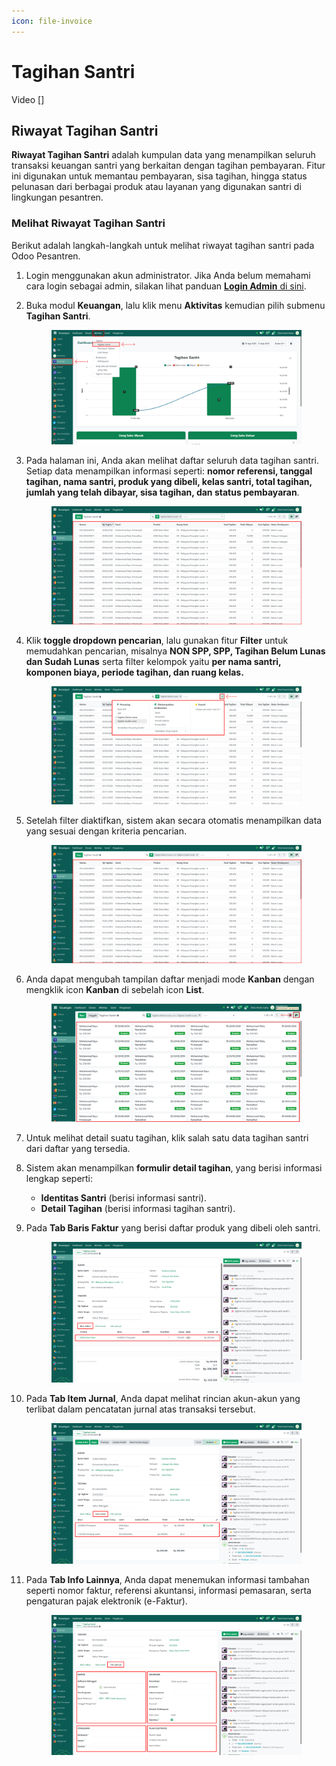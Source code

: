 ```yaml
---
icon: file-invoice
---
```


# Tagihan Santri

Video \[]

## Riwayat Tagihan Santri

**Riwayat Tagihan Santri** adalah kumpulan data yang menampilkan seluruh transaksi keuangan santri yang berkaitan dengan tagihan pembayaran. Fitur ini digunakan untuk memantau pembayaran, sisa tagihan, hingga status pelunasan dari berbagai produk atau layanan yang digunakan santri di lingkungan pesantren.

### Melihat Riwayat Tagihan Santri

Berikut adalah langkah-langkah untuk melihat riwayat tagihan santri pada Odoo Pesantren.

1. Login menggunakan akun administrator. Jika Anda belum memahami cara login sebagai admin, silakan lihat panduan [**Login Admin** di sini](../../panduan-login/login-admin.md).
2.  Buka modul **Keuangan**, lalu klik menu **Aktivitas** kemudian pilih submenu **Tagihan Santri**.

    <figure><img src="../../.gitbook/assets/images-648.png" alt=""><figcaption></figcaption></figure>


3.  Pada halaman ini, Anda akan melihat daftar seluruh data tagihan santri. Setiap data menampilkan informasi seperti: **nomor referensi, tanggal tagihan, nama santri, produk yang dibeli, kelas santri, total tagihan, jumlah yang telah dibayar, sisa tagihan, dan status pembayaran**.

    <figure><img src="../../.gitbook/assets/images-649.png" alt=""><figcaption></figcaption></figure>


4.  Klik **toggle dropdown pencarian**, lalu gunakan fitur **Filter** untuk memudahkan pencarian, misalnya **NON SPP, SPP, Tagihan Belum Lunas dan Sudah Lunas** serta filter kelompok yaitu **per nama santri, komponen biaya, periode tagihan, dan ruang kelas.**

    <figure><img src="../../.gitbook/assets/images-650.png" alt=""><figcaption></figcaption></figure>


5.  Setelah filter diaktifkan, sistem akan secara otomatis menampilkan data yang sesuai dengan kriteria pencarian.

    <figure><img src="../../.gitbook/assets/images-651.png" alt=""><figcaption></figcaption></figure>


6.  Anda dapat mengubah tampilan daftar menjadi mode **Kanban** dengan mengklik icon **Kanban** di sebelah icon **List**.

    <figure><img src="../../.gitbook/assets/images-655.png" alt=""><figcaption></figcaption></figure>


7. Untuk melihat detail suatu tagihan, klik salah satu data tagihan santri dari daftar yang tersedia.
8. Sistem akan menampilkan **formulir detail tagihan**, yang berisi informasi lengkap seperti:
   * **Identitas Santri** (berisi informasi santri).
   * **Detail Tagihan** (berisi informasi tagihan santri).
9.  Pada **Tab Baris Faktur** yang berisi daftar produk yang dibeli oleh santri.

    <figure><img src="../../.gitbook/assets/images-652.png" alt=""><figcaption></figcaption></figure>


10. Pada **Tab Item Jurnal**, Anda dapat melihat rincian akun-akun yang terlibat dalam pencatatan jurnal atas transaksi tersebut.

    <figure><img src="../../.gitbook/assets/images-653.png" alt=""><figcaption></figcaption></figure>


11. Pada **Tab Info Lainnya**, Anda dapat menemukan informasi tambahan seperti nomor faktur, referensi akuntansi, informasi pemasaran, serta pengaturan pajak elektronik (e-Faktur).

    <figure><img src="../../.gitbook/assets/images-654.png" alt=""><figcaption></figcaption></figure>
